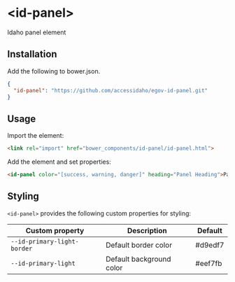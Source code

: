 # \<id-panel\>

Idaho panel element

## Installation

Add the following to bower.json.

```JSON
{
  "id-panel": "https://github.com/accessidaho/egov-id-panel.git"
}
```

## Usage

Import the element:

```html
<link rel="import" href="bower_components/id-panel/id-panel.html">
```

Add the element and set properties:

```html
<id-panel color="[success, warning, danger]" heading="Panel Heading">Panel Body</id-panel>
```

## Styling

`<id-panel>` provides the following custom properties for styling:

Custom property | Description | Default
----------------|-------------|----------
`--id-primary-light-border` | Default border color | #d9edf7
`--id-primary-light` | Default background color | #eef7fb
